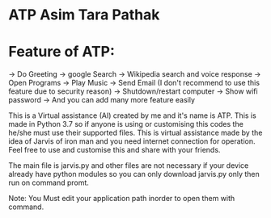 # ATP  Asim Tara Pathak

# Feature of ATP:
-> Do Greeting
-> google Search
-> Wikipedia search and voice response
-> Open Programs
-> Play Music
-> Send Email (I don't recommend to use this feature due to security reason)
-> Shutdown/restart computer
-> Show wifi password
-> And you can add many more feature easily


This is a Virtual assistance (AI) created by me and it's name is ATP. This is made in Python 3.7 so if anyone is using or customising this
codes the he/she must use their supported files. This is virtual assistance made by the idea of Jarvis of iron man and you need internet
connection for operation.
Feel free to use and customise this and share with your friends.

The main file is jarvis.py and other files are not necessary if your device already have python modules so you can only download jarvis.py 
only then run on command promt.

Note: You Must edit your application path inorder to open them with command.
